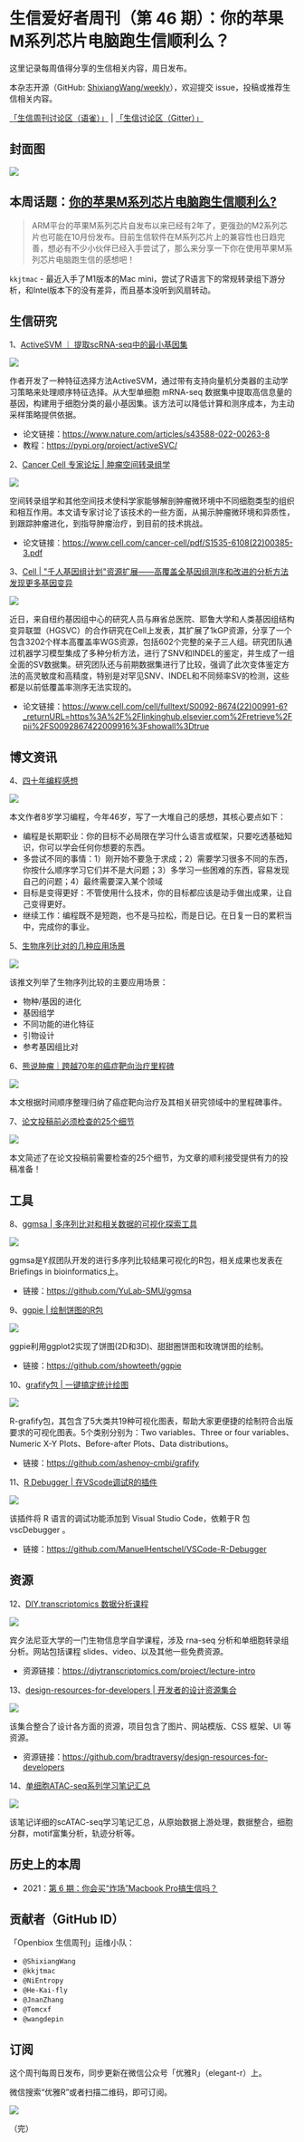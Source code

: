 # 生信爱好者周刊（第 46 期）：你的苹果M系列芯片电脑跑生信顺利么？

这里记录每周值得分享的生信相关内容，周日发布。

本杂志开源（GitHub: [ShixiangWang/weekly](https://github.com/ShixiangWang/weekly "ShixiangWang/weekly")），欢迎提交 issue，投稿或推荐生信相关内容。

[「生信周刊讨论区（语雀）」](https://www.yuque.com/shixiangwang/bioinfo "「生信周刊讨论区（语雀）」") | [「生信讨论区（Gitter）」](https://gitter.im/ShixiangWang/community "「生信讨论区（Gitter）」")

## 封面图

![](https://files.mdnice.com/user/33257/bb79a6bd-4527-4c97-a5b8-b81c35ea5e6b.png)

## 本周话题：[你的苹果M系列芯片电脑跑生信顺利么?](https://github.com/ShixiangWang/weekly/issues/1013 "你的苹果M系列芯片电脑跑生信顺利么?")

> ARM平台的苹果M系列芯片自发布以来已经有2年了，更强劲的M2系列芯片也可能在10月份发布。目前生信软件在M系列芯片上的兼容性也日趋完善，想必有不少小伙伴已经入手尝试了，那么来分享一下你在使用苹果M系列芯片电脑跑生信的感想吧！

`kkjtmac` - 最近入手了M1版本的Mac mini，尝试了R语言下的常规转录组下游分析，和Intel版本下的没有差异，而且基本没听到风扇转动。

## 生信研究

1、[ActiveSVM ｜ 提取scRNA-seq中的最小基因集](https://mp.weixin.qq.com/s/sl49BhheTXpB_8FmmVgcfg)

![](https://files.mdnice.com/user/33257/046f3584-11f2-4c1d-aa70-80a1fe0e2bb1.png)

作者开发了一种特征选择方法ActiveSVM，通过带有支持向量机分类器的主动学习策略来处理顺序特征选择。从大型单细胞 mRNA-seq 数据集中提取高信息量的基因，构建用于细胞分类的最小基因集。该方法可以降低计算和测序成本，为主动采样策略提供依据。

- 论文链接：https://www.nature.com/articles/s43588-022-00263-8
- 教程：https://pypi.org/project/activeSVC/

2、[Cancer Cell 专家论坛 | 肿瘤空间转录组学](https://mp.weixin.qq.com/s/uTxeN5-2yxjWUjiSHrqI0A)

![](https://files.mdnice.com/user/33257/af9c9ee2-53d6-4929-9ab8-0d189767da97.png)

空间转录组学和其他空间技术使科学家能够解剖肿瘤微环境中不同细胞类型的组织和相互作用。本文请专家讨论了该技术的一些方面，从揭示肿瘤微环境和异质性，到跟踪肿瘤进化，到指导肿瘤治疗，到目前的技术挑战。

- 论文链接：https://www.cell.com/cancer-cell/pdf/S1535-6108(22)00385-3.pdf

3、[Cell | "千人基因组计划"资源扩展——高覆盖全基因组测序和改进的分析方法发现更多基因变异](https://mp.weixin.qq.com/s/0anhpiS1r16gERvNrOQFXg)

![](https://files.mdnice.com/user/33257/91bf98b3-4b3f-4d72-93b6-fb2b4b532a6b.png)

近日，来自纽约基因组中心的研究人员与麻省总医院、耶鲁大学和人类基因组结构变异联盟（HGSVC）的合作研究在Cell上发表，其扩展了1kGP资源，分享了一个包含3202个样本高覆盖率WGS资源，包括602个完整的亲子三人组。研究团队通过机器学习模型集成了多种分析方法，进行了SNV和INDEL的鉴定，并生成了一组全面的SV数据集。研究团队还与前期数据集进行了比较，强调了此次变体鉴定方法的高灵敏度和高精度，特别是对罕见SNV、INDEL和不同频率SV的检测，这些都是以前低覆盖率测序无法实现的。

- 论文链接：https://www.cell.com/cell/fulltext/S0092-8674(22)00991-6?_returnURL=https%3A%2F%2Flinkinghub.elsevier.com%2Fretrieve%2Fpii%2FS0092867422009916%3Fshowall%3Dtrue

## 博文资讯

4、[四十年编程感想](https://mp.weixin.qq.com/s/PY6FfxxevyXybqofi9gJfg)

![](https://files.mdnice.com/user/33257/e4ec9712-08a8-46a0-bbb1-9bf867be94a1.png)

本文作者8岁学习编程，今年46岁，写了一大堆自己的感想，其核心要点如下：

- 编程是长期职业：你的目标不必局限在学习什么语言或框架，只要吃透基础知识，你可以学会任何你想要的东西。
- 多尝试不同的事情：1）刚开始不要急于求成；2）需要学习很多不同的东西，你按什么顺序学习它们并不是大问题；3）多学习一些困难的东西，容易发现自己的问题；4）最终需要深入某个领域
- 目标是变得更好：不管使用什么技术，你的目标都应该是动手做出成果，让自己变得更好。
- 继续工作：编程既不是短跑，也不是马拉松，而是日记。在日复一日的累积当中，完成你的事业。


5、[生物序列比对的几种应用场景](https://mp.weixin.qq.com/s/Z7FTlsQj6WuZt6kghI_Jlw)

![](https://files.mdnice.com/user/33257/4fda475a-3b6b-415e-96c7-0213b3c75dfb.png)

该推文列举了生物序列比较的主要应用场景：
- 物种/基因的进化
- 基因组学
- 不同功能的进化特征
- 引物设计
- 参考基因组比对

6、[熊说肿瘤｜跨越70年的癌症靶向治疗里程碑](https://mp.weixin.qq.com/s/pB8t4eEuuf6N6Hqe-0s9fQ)

![](https://files.mdnice.com/user/33257/21bdf90c-d627-47c7-988d-8fb7153a5bf5.png)

本文根据时间顺序整理归纳了癌症靶向治疗及其相关研究领域中的里程碑事件。

7、[论文投稿前必须检查的25个细节](https://mp.weixin.qq.com/s/g-ai18SCyy83IG-6uVyysg)

![](https://files.mdnice.com/user/33257/5a225214-fdd1-4d09-a825-d9f05e5c9e3b.png)

本文简述了在论文投稿前需要检查的25个细节，为文章的顺利接受提供有力的投稿准备！


## 工具

8、[ggmsa  |  多序列比对和相关数据的可视化探索工具](https://mp.weixin.qq.com/s/ZWh2fJoDCryrRTCucnEioQ)

![](https://files.mdnice.com/user/33257/a399e8a9-0808-4b6f-afff-34a6455d9c16.png)

ggmsa是Y叔团队开发的进行多序列比较结果可视化的R包，相关成果也发表在Briefings in bioinformatics上。

- 链接：https://github.com/YuLab-SMU/ggmsa

9、[ggpie | 绘制饼图的R包 ](https://github.com/showteeth/ggpie "ggpie | 绘制饼图的R包 ")

![](https://files.mdnice.com/user/33257/fd5ff151-9d73-42ea-a5d2-b8137c583f06.png)

ggpie利用ggplot2实现了饼图(2D和3D)、甜甜圈饼图和玫瑰饼图的绘制。

- 链接：https://github.com/showteeth/ggpie

10、[grafify包 | 一键搞定统计绘图](https://mp.weixin.qq.com/s/TRLeaC4zURoliJymCf0i5A)

![](https://files.mdnice.com/user/33257/24f8b7e9-8ed9-4254-9e4f-137fcf51df29.png)

R-grafify包，其包含了5大类共19种可视化图表，帮助大家更便捷的绘制符合出版要求的可视化图表。5个类别分别为：Two variables、Three or four variables、Numeric X-Y Plots、Before-after Plots、Data distributions。

- 链接：https://github.com/ashenoy-cmbi/grafify

11、[R Debugger | 在VScode调试R的插件](https://github.com/ManuelHentschel/VSCode-R-Debugger "R Debugger | 在VScode调试R的插件")

![](https://files.mdnice.com/user/33257/ea858184-1fa4-41f1-83a4-574f0f70c52d.png)

该插件将 R 语言的调试功能添加到 Visual Studio Code，依赖于R 包 vscDebugger 。

- 链接：https://github.com/ManuelHentschel/VSCode-R-Debugger

## 资源

12、[DIY.transcriptomics 数据分析课程](https://diytranscriptomics.com/project/lecture-intro "DIY.transcriptomics 数据分析课程")


![](https://files.mdnice.com/user/33257/3ab97e98-70ab-412c-843d-20de6f3082b7.png)

宾夕法尼亚大学的一门生物信息学自学课程，涉及 rna-seq 分析和单细胞转录组分析。网站包括课程 slides、video、以及其他一些免费资源。

- 资源链接：https://diytranscriptomics.com/project/lecture-intro

13、[design-resources-for-developers  |  开发者的设计资源集合](https://github.com/bradtraversy/design-resources-for-developers "design-resources-for-developers  |  开发者的设计资源集合")

![](https://files.mdnice.com/user/33257/5b8d7c02-f38f-4306-9089-71a92901a704.png)

该集合整合了设计各方面的资源，项目包含了图片、网站模版、CSS 框架、UI 等资源。

- 资源链接：https://github.com/bradtraversy/design-resources-for-developers

14、[单细胞ATAC-seq系列学习笔记汇总](https://mp.weixin.qq.com/s/ZjkSUdE_hek36OAoY566wA)

![](https://files.mdnice.com/user/33257/85d0eb6b-8e7a-4ab0-90a7-cc3a771429d8.png)

该笔记详细的scATAC-seq学习笔记汇总，从原始数据上游处理，数据整合，细胞分群，motif富集分析，轨迹分析等。

## 历史上的本周
- 2021：[第 6 期：你会买“炸场”Macbook Pro搞生信吗？](https://mp.weixin.qq.com/s/NeX9HO8LuIj9FWq7ul2Qxw)

## 贡献者（GitHub ID）

「Openbiox 生信周刊」运维小队：

- `@ShixiangWang`
- `@kkjtmac`
- `@NiEntropy`
- `@He-Kai-fly`
- `@JnanZhang`
- `@Tomcxf`
- `@wangdepin`

## 订阅

这个周刊每周日发布，同步更新在微信公众号「优雅R」（elegant-r）上。

微信搜索“优雅R”或者扫描二维码，即可订阅。


![](https://files.mdnice.com/user/33257/08bffaca-8b56-433f-a47b-b87b0b5a6e7c.png)


（完）
